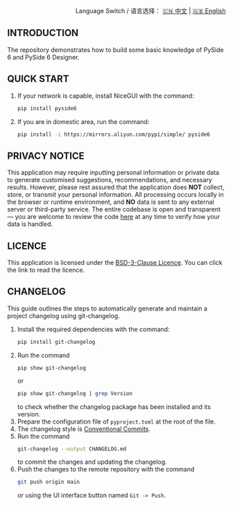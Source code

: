 <p align="right">
  Language Switch / 语言选择：
  <a href="./README.zh-CN.md">🇨🇳 中文</a> | <a href="./README.md">🇬🇧 English</a>
</p>

**INTRODUCTION**
---
The repository demonstrates how to build some basic knowledge of PySide 6 and PySide 6 Designer.

**QUICK START**
---

1. If your network is capable, install NiceGUI with the command:
    ```bash
    pip install pyside6
    ```
2. If you are in domestic area, run the command:
    ```bash
    pip install -i https://mirrors.aliyun.com/pypi/simple/ pyside6
    ```

**PRIVACY NOTICE**
---
This application may require inputting personal information or private data to generate customised suggestions,
recommendations, and necessary results. However, please rest assured that the application does **NOT** collect, store,
or transmit your personal information. All processing occurs locally in the browser or runtime environment, and **NO**
data is sent to any external server or third-party service. The entire codebase is open and transparent — you are
welcome to review the code [here](./) at any time to verify how your data is handled.

**LICENCE**
---
This application is licensed under the [BSD-3-Clause Licence](LICENSE). You can click the link to read the licence.

**CHANGELOG**
---
This guide outlines the steps to automatically generate and maintain a project changelog using git-changelog.

1. Install the required dependencies with the command:
    ```bash
    pip install git-changelog
    ```
2. Run the command
    ```bahs
    pip show git-changelog
    ```
   or
    ```bash
    pip show git-changelog | grep Version
    ```
   to check whether the changelog package has been installed and its version.
3. Prepare the configuration file of `pyproject.toml` at the root of the file.
4. The changelog style is [Conventional Commits](https://www.conventionalcommits.org/en/v1.0.0/).
5. Run the command
    ```bash
    git-changelog --output CHANGELOG.md
    ```
   to commit the changes and updating the changelog.
6. Push the changes to the remote repository with the command
    ```bash
    git push origin main
    ```
   or using the UI interface button named `Git -> Push`.